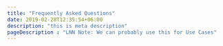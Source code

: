 ```yaml
---
title: "Frequently Asked Questions"
date: 2019-02-28T12:35:54+06:00
description: "this is meta description"
pageDescription : "LNN Note: We can probably use this for Use Cases"
---
```


